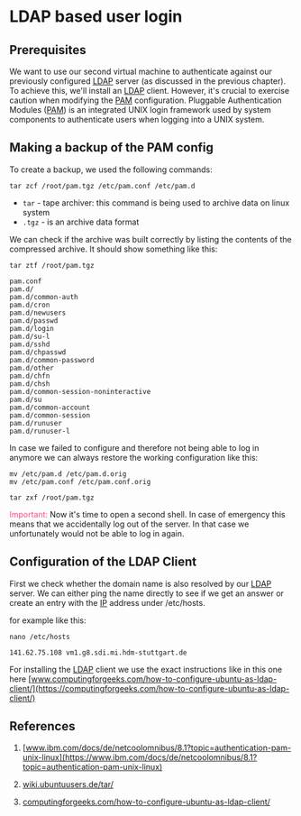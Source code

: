 # LDAP based user login

## Prerequisites

We want to use our second virtual machine to authenticate against our previously configured [LDAP](/acronyms) server (as discussed in the previous chapter). To achieve this, we'll install an [LDAP](/acronyms) client. However, it's crucial to exercise caution when modifying the [PAM](/acronyms) configuration. Pluggable Authentication Modules ([PAM](/acronyms)) is an integrated UNIX login framework used by system components to authenticate users when logging into a UNIX system.

## Making a backup of the PAM config

To create a backup, we used the following commands:

```ssh
tar zcf /root/pam.tgz /etc/pam.conf /etc/pam.d
```

- `tar` - tape archiver: this command is being used to archive data on linux system
- `.tgz` - is an archive data format

We can check if the archive was built correctly by listing the contents of the compressed archive. It should show something like this:

```ssh
tar ztf /root/pam.tgz
```

```ssh
pam.conf
pam.d/
pam.d/common-auth
pam.d/cron
pam.d/newusers
pam.d/passwd
pam.d/login
pam.d/su-l
pam.d/sshd
pam.d/chpasswd
pam.d/common-password
pam.d/other
pam.d/chfn
pam.d/chsh
pam.d/common-session-noninteractive
pam.d/su
pam.d/common-account
pam.d/common-session
pam.d/runuser
pam.d/runuser-l
```

In case we failed to configure and therefore not being able to log in anymore we can always restore the working configuration like this:

```ssh
mv /etc/pam.d /etc/pam.d.orig
mv /etc/pam.conf /etc/pam.conf.orig

tar zxf /root/pam.tgz
```

<span style='color: #ff468e'>Important:</span>
Now it's time to open a second shell. In case of emergency this means that we accidentally log out of the server. In that case we unfortunately would not be able to log in again.

## Configuration of the LDAP Client

First we check whether the domain name is also resolved by our [LDAP](/acronyms) server. We can either ping the name directly to see if we get an answer or create an entry with the [IP](/acronyms) address under /etc/hosts.

for example like this:

```ssh
nano /etc/hosts
```

```ssh
141.62.75.108 vm1.g8.sdi.mi.hdm-stuttgart.de
```

For installing the [LDAP](/acronyms) client we use the exact instructions like in this one here [www.computingforgeeks.com/how-to-configure-ubuntu-as-ldap-client/](https://computingforgeeks.com/how-to-configure-ubuntu-as-ldap-client/)
## References

1. [www.ibm.com/docs/de/netcoolomnibus/8.1?topic=authentication-pam-unix-linux](https://www.ibm.com/docs/de/netcoolomnibus/8.1?topic=authentication-pam-unix-linux)

2. [wiki.ubuntuusers.de/tar/](https://wiki.ubuntuusers.de/tar/)

3. [computingforgeeks.com/how-to-configure-ubuntu-as-ldap-client/](https://computingforgeeks.com/how-to-configure-ubuntu-as-ldap-client/)
